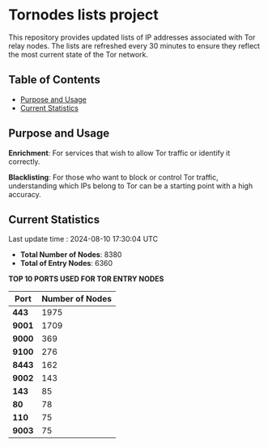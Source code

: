 # Tornodes lists project

This repository provides updated lists of IP addresses associated with Tor relay nodes. The lists are refreshed every 30 minutes to ensure they reflect the most current state of the Tor network.

## Table of Contents

- [Purpose and Usage](#purpose-and-usage)
- [Current Statistics](#current-statistics)


## Purpose and Usage

**Enrichment**: For services that wish to allow Tor traffic or identify it correctly.

**Blacklisting**: For those who want to block or control Tor traffic, understanding which IPs belong to Tor can be a starting point with a high accuracy.

## Current Statistics

Last update time : 2024-08-10 17:30:04 UTC

- **Total Number of Nodes**: 8380
- **Total of Entry Nodes**: 6360

**TOP 10 PORTS USED FOR TOR ENTRY NODES**

| **Port** | **Number of Nodes** |
|------|-----------------|
| **443**   | 1975  |
| **9001**   | 1709  |
| **9000**   | 369  |
| **9100**   | 276  |
| **8443**   | 162  |
| **9002**   | 143  |
| **143**   | 85  |
| **80**   | 78  |
| **110**   | 75  |
| **9003**   | 75  |

